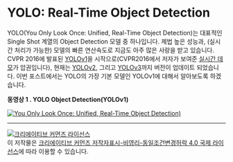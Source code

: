 # YOLO: Real-Time Object Detection
YOLO(You Only Look Once: Unified, Real-Time Object Detection)는 대표적인 Single Shot 계열의 Object Detection 모델 중 하나입니다. 제법 높은 성능과, (실시간 처리가 가능한) 모델의 빠른 연산속도로 지금도 아주 많은 사랑을 받고 있습니다. CVPR 2016에 발표된 [YOLOv1](https://arxiv.org/abs/1506.02640)을 시작으로(CVPR2016에서 저자가 보여준 [실시간 데모](https://youtu.be/NM6lrxy0bxs?t=675)가 압권입니다), 현재는 [YOLOv2](https://arxiv.org/abs/1612.08242), 그리고 [YOLOv3](https://arxiv.org/abs/1804.02767)까지 버전이 업데이트 되었습니다. 이번 포스트에서는 YOLO의 가장 기본 모델인 YOLOv1에 대해서 알아보도록 하겠습니다.



**동영상 1 . YOLO Object Detection(YOLOv1)**

[![You Only Look Once: Unified, Real-Time Object Detection)](https://img.youtube.com/vi/EJy0EI3hfSg/0.jpg)](https://www.youtube.com/watch?v=EJy0EI3hfSg)



---

<a rel="license" href="http://creativecommons.org/licenses/by-nc-sa/4.0/"><img alt="크리에이티브 커먼즈 라이선스" style="border-width:0" src="https://i.creativecommons.org/l/by-nc-sa/4.0/88x31.png" /></a><br />이 저작물은 <a rel="license" href="http://creativecommons.org/licenses/by-nc-sa/4.0/">크리에이티브 커먼즈 저작자표시-비영리-동일조건변경허락 4.0 국제 라이선스</a>에 따라 이용할 수 있습니다.